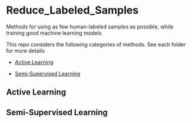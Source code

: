 # Reduce_Labeled_Samples

Methods for using as few human-labeled samples as possible, while training good machine learning models

This repo considers the following categories of methods. See each folder for more details

* [Active Learning](#active_learning)

* [Semi-Supervised Learning](#semi_supervised_learning)



## <a id="active_learning"> Active Learning </a>



## <a id="semi_supervised_learning"> Semi-Supervised Learning </a>
